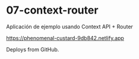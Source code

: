 # 07-context-router
Aplicación de ejemplo usando Context API + Router

https://phenomenal-custard-9db842.netlify.app

Deploys from GitHub.

